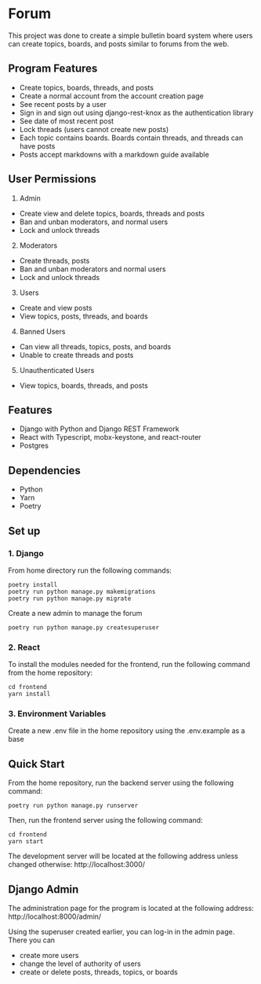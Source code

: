 # Forum

This project was done to create a simple bulletin board system where users can create topics, boards, and posts similar to forums from the web. 

## Program Features

- Create topics, boards, threads, and posts
- Create a normal account from the account creation page
- See recent posts by a user
- Sign in and sign out using django-rest-knox as the authentication library
- See date of most recent post
- Lock threads (users cannot create new posts)
- Each topic contains boards. Boards contain threads, and threads can have posts
- Posts accept markdowns with a markdown guide available 

## User Permissions
1. Admin
- Create view and delete topics, boards, threads and posts
- Ban and unban moderators, and normal users
- Lock and unlock threads
2. Moderators
- Create threads, posts
- Ban and unban moderators and normal users
- Lock and unlock threads
3. Users
- Create and view posts
- View topics, posts, threads, and boards
4. Banned Users
- Can view all threads, topics, posts, and boards
- Unable to create threads and posts
5. Unauthenticated Users
- View topics, boards, threads, and posts

## Features

- Django with Python and Django REST Framework
- React <Insert version> with Typescript, mobx-keystone, and react-router
- Postgres

## Dependencies

- Python <Insert Version>
- Yarn <insert Version>
- Poetry <insert Version>

## Set up

### 1. Django

From home directory run the following commands:
```
poetry install
poetry run python manage.py makemigrations
poetry run python manage.py migrate
```

Create a new admin to manage the forum
```
poetry run python manage.py createsuperuser
```

### 2. React

To install the modules needed for the frontend, run the following command from the home repository:
```
cd frontend
yarn install
```

### 3. Environment Variables

Create a new .env file in the home repository using the .env.example as a base

## Quick Start

From the home repository, run the backend server using the following command:
```
poetry run python manage.py runserver
```

Then, run the frontend server using the following command:
```
cd frontend
yarn start
```

The development server will be located at the following address unless changed otherwise:
http://localhost:3000/

## Django Admin

The administration page for the program is located at the following address:
http://localhost:8000/admin/

Using the superuser created earlier, you can log-in in the admin page. There you can 
- create more users
- change the level of authority of users
- create or delete posts, threads, topics, or boards



